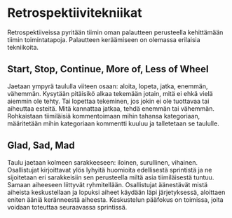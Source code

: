 # Retrospektiivitekniikat
Retrospektiiveissa pyritään tiimin oman palautteen perusteella kehittämään tiimin toimintatapoja. Palautteen keräämiseen on olemassa erilaisia tekniikoita.

## Start, Stop, Continue, More of, Less of Wheel
Jaetaan ympyrä taululla viiteen osaan: aloita, lopeta, jatka, enemmän, vähemmän. Kysytään pitäisikö alkaa tekemään jotain, mitä ei ehkä vielä aiemmin ole tehty. Tai lopettaa tekeminen, jos jokin ei ole tuottavaa tai aiheuttaa esteitä. Mitä kannattaa jatkaa, tehdä enemmän tai vähemmän. Rohkaistaan tiimiläisiä kommentoimaan mihin tahansa kategoriaan, määritetään mihin kategoriaan kommentti kuuluu ja talletetaan se taululle.

## Glad, Sad, Mad
Taulu jaetaan kolmeen sarakkeeseen: iloinen, surullinen, vihainen. Osallistujat kirjoittavat ylös lyhyitä huomioita edellisestä sprintistä ja ne sijoitetaan eri sarakkeisiin sen perusteella miltä asia tiimiläisestä tuntuu. Samaan aiheeseen liittyvät ryhmitellään. Osallistujat äänestävät mistä aiheista keskustellaan ja lopuksi aiheet käydään läpi järjetyksessä, aloittaen eniten ääniä keränneestä aiheesta. Keskustelun pääfokus on toimissa, joita voidaan toteuttaa seuraavassa sprintissä.
